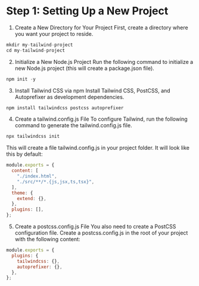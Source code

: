 # Step 1: Setting Up a New Project
1. Create a New Directory for Your Project
First, create a directory where you want your project to reside.
```js
mkdir my-tailwind-project
cd my-tailwind-project

```

2. Initialize a New Node.js Project
Run the following command to initialize a new Node.js project (this will create a package.json file).

```js
npm init -y
```

3. Install Tailwind CSS via npm
Install Tailwind CSS, PostCSS, and Autoprefixer as development dependencies.
```js
npm install tailwindcss postcss autoprefixer

```
4. Create a tailwind.config.js File
To configure Tailwind, run the following command to generate the tailwind.config.js file.

```js
npx tailwindcss init
```

This will create a file tailwind.config.js in your project folder. It will look like this by default:
```js
module.exports = {
  content: [
    "./index.html",
    "./src/**/*.{js,jsx,ts,tsx}",
  ],
  theme: {
    extend: {},
  },
  plugins: [],
};
```

5. Create a postcss.config.js File
You also need to create a PostCSS configuration file. Create a postcss.config.js in the root of your project with the following content:
```js
module.exports = {
  plugins: {
    tailwindcss: {},
    autoprefixer: {},
  },
};

```